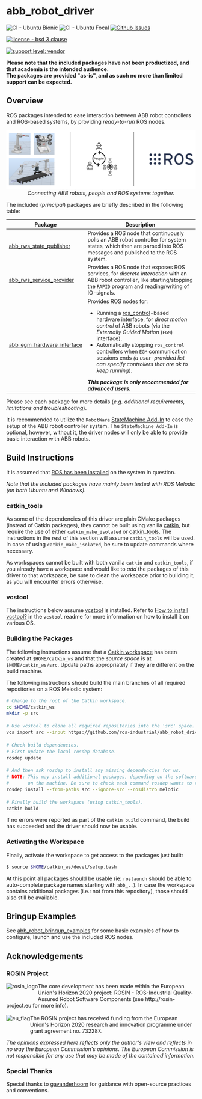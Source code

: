 # abb_robot_driver

![CI - Ubuntu Bionic](https://github.com/ros-industrial/abb_robot_driver/workflows/CI%20-%20Ubuntu%20Bionic/badge.svg)
![CI - Ubuntu Focal](https://github.com/ros-industrial/abb_robot_driver/workflows/CI%20-%20Ubuntu%20Focal/badge.svg)
[![Github Issues](https://img.shields.io/github/issues/ros-industrial/abb_robot_driver.svg)](http://github.com/ros-industrial/abb_robot_driver/issues)

[![license - bsd 3 clause](https://img.shields.io/:license-BSD%203--Clause-blue.svg)](https://opensource.org/licenses/BSD-3-Clause)

[![support level: vendor](https://img.shields.io/badge/support%20level-vendor-brightgreen.svg)](http://rosindustrial.org/news/2016/10/7/better-supporting-a-growing-ros-industrial-software-platform)

**Please note that the included packages have not been productized, and that academia is the intended audience.**\
**The packages are provided "as-is", and as such no more than limited support can be expected.**

## Overview

ROS packages intended to ease interaction between ABB robot controllers and ROS-based systems, by providing *ready-to-run* ROS nodes.

<p align="center">
  <img src="docs/images/abb_robots_people_ros.png">
  <br>
  <i>Connecting ABB robots, people and ROS systems together.</i>
</p>

The included (*principal*) packages are briefly described in the following table:

| Package | Description |
| --- | --- |
| [abb_rws_state_publisher](abb_rws_state_publisher) | Provides a ROS node that continuously polls an ABB robot controller for system states, which then are parsed into ROS messages and published to the ROS system. |
| [abb_rws_service_provider](abb_rws_service_provider) | Provides a ROS node that exposes ROS services, for *discrete interaction* with an ABB robot controller, like starting/stopping the `RAPID` program and reading/writing of IO-signals. |
| [abb_egm_hardware_interface](abb_egm_hardware_interface) | Provides ROS nodes for:<br><ul><li>Running a [ros_control](http://wiki.ros.org/ros_control)-based hardware interface, for *direct motion control* of ABB robots (via the *Externally Guided Motion* (`EGM`) interface).</li><li>Automatically stopping `ros_control` controllers when `EGM` communication sessions ends *(a user-provided list can specify controllers that are ok to keep running*).</li></ul>***This package is only recommended for advanced users.*** |

Please see each package for more details (*e.g. additional requirements, limitations and troubleshooting*).

It is recommended to utilize the `RobotWare` [StateMachine Add-In](https://robotapps.robotstudio.com/#/viewApp/c163de01-792e-4892-a290-37dbe050b6e1) to ease the setup of the ABB robot controller system. The `StateMachine Add-In` is optional, however, without it, the driver nodes will only be able to provide basic interaction with ABB robots.

## Build Instructions

It is assumed that [ROS has been installed](http://wiki.ros.org/ROS/Installation) on the system in question.

*Note that the included packages have mainly been tested with ROS Melodic (on both Ubuntu and Windows).*

### catkin_tools

As some of the dependencies of this driver are plain CMake packages (instead of Catkin packages), they cannot be built using vanilla [catkin](http://wiki.ros.org/catkin), but require the use of either `catkin_make_isolated` or [catkin_tools](https://catkin-tools.readthedocs.io/en/latest).
The instructions in the rest of this section will assume `catkin_tools` will be used.
In case of using `catkin_make_isolated`, be sure to update commands where necessary.

As workspaces cannot be built with both vanilla `catkin` and `catkin_tools`, if you already have a workspace and would like to *add* the packages of this driver to that workspace, be sure to clean the workspace prior to building it, as you will encounter errors otherwise.

### vcstool

The instructions below assume [vcstool](https://github.com/dirk-thomas/vcstool) is installed.
Refer to [How to install vcstool?](https://github.com/dirk-thomas/vcstool#how-to-install-vcstool) in the `vcstool` readme for more information on how to install it on various OS.

### Building the Packages

The following instructions assume that a [Catkin workspace](http://wiki.ros.org/catkin/Tutorials/create_a_workspace) has been created at `$HOME/catkin_ws` and that the *source space* is at `$HOME/catkin_ws/src`. Update paths appropriately if they are different on the build machine.

The following instructions should build the main branches of all required repositories on a ROS Melodic system:

```bash
# Change to the root of the Catkin workspace.
cd $HOME/catkin_ws
mkdir -p src

# Use vcstool to clone all required repositories into the 'src' space.
vcs import src --input https://github.com/ros-industrial/abb_robot_driver/raw/master/pkgs.repos

# Check build dependencies.
# First update the local rosdep database.
rosdep update

# And then ask rosdep to install any missing dependencies for us.
# NOTE: This may install additional packages, depending on the software installed
#       on the machine. Be sure to check each command rosdep wants to run.
rosdep install --from-paths src --ignore-src --rosdistro melodic

# Finally build the workspace (using catkin_tools).
catkin build
```

If no errors were reported as part of the `catkin build` command, the build has succeeded and the driver should now be usable.

### Activating the Workspace

Finally, activate the workspace to get access to the packages just built:

```bash
$ source $HOME/catkin_ws/devel/setup.bash
```

At this point all packages should be usable (ie: `roslaunch` should be able to auto-complete package names starting with `abb_..`). In case the workspace contains additional packages (i.e.: not from this repository), those should also still be available.

## Bringup Examples

See [abb_robot_bringup_examples](abb_robot_bringup_examples) for some basic examples of how to configure, launch and use the included ROS nodes.

## Acknowledgements

### ROSIN Project

<p>
  <a href="http://rosin-project.eu">
    <img src="http://rosin-project.eu/wp-content/uploads/rosin_ack_logo_wide.png" alt="rosin_logo" height="50" align="left">
  </a>
  The core development has been made within the European Union's Horizon 2020 project: ROSIN - ROS-Industrial Quality-Assured Robot Software Components (see http://rosin-project.eu for more info).
  <br><br>
  <img src="http://rosin-project.eu/wp-content/uploads/rosin_eu_flag.jpg" alt="eu_flag" height="50" align="left">
  The ROSIN project has received funding from the European Union's Horizon 2020 research and innovation programme under grant agreement no. 732287.
</p>

*The opinions expressed here reflects only the author's view and reflects in no way the European Commission's opinions. The European Commission is not responsible for any use that may be made of the contained information.*

### Special Thanks

Special thanks to [gavanderhoorn](https://github.com/gavanderhoorn) for guidance with open-source practices and conventions.
